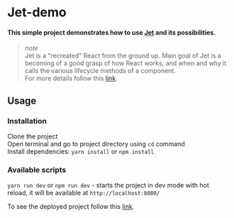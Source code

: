 # Jet-demo  

#### This simple project demonstrates how to use [Jet](https://github.com/DNWD843/Jet) and its possibilities.

>*note*  
> Jet is a "recreated" React from the ground up.
Main goal of Jet is a becoming of a good grasp of how React works, and when and why it calls the various lifecycle methods of a component.  
> For more details follow this [link](https://github.com/DNWD843/Jet).  

## Usage  

### Installation
Clone the project  
Open terminal and go to project directory using `cd` command  
Install dependencies: `yarn install` or `npm install`

### Available scripts  
`yarn run dev` or `npm run dev` - starts the project in dev mode with hot reload, it will be available at `http://localhost:8080/`    

To see the deployed project follow this <a href="https://dnwd843.github.io/jet-demo/" target="_blank" rel="noopener noreferrer">link</a>.  
